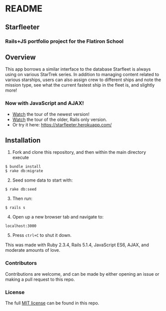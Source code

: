 # README

## Starfleeter
### Rails+JS portfolio project for the Flatiron School

## Overview
This app borrows a similar interface to the database Starfleet is always using on various StarTrek series.  In addition to managing content related to various starships, users can also assign crew to different ships and note the mission type, see what the current fastest ship in the fleet is, and slightly more!
### Now with JavaScript and AJAX!

* [Watch](https://www.youtube.com/watch?v=nfABtDst394) the tour of the newest version!
* [Watch](https://www.youtube.com/watch?v=STRKKznhV9Y) the tour of the older, Rails only version.
* Or try it here: https://starfleeter.herokuapp.com/
## Installation
1. Fork and clone this repository, and then within the main directory execute
```
$ bundle install
$ rake db:migrate
```
2. Seed some data to start with:
```
$ rake db:seed
```
3. Then run:
```
$ rails s
```
4. Open up a new browser tab and navigate to:
```
localhost:3000
```
5. Press `ctrl+C` to shut it down.

This was made with Ruby 2.3.4, Rails 5.1.4, JavaScript ES6, AJAX, and moderate amounts of love.

### Contributors
Contributions are welcome, and can be made by either opening an issue or making a pull request to this repo.

### License
The full [MIT license](https://github.com/ddhogan/starfleeter/blob/master/LICENSE) can be found in this repo.
